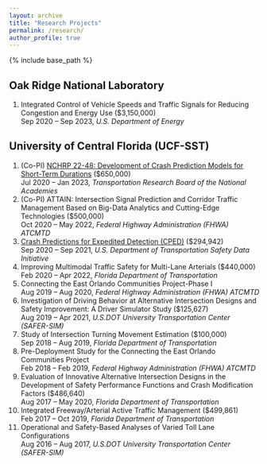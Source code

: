 ```yaml
---
layout: archive
title: "Research Projects"
permalink: /research/
author_profile: true
---
```


{% include base_path %}

## Oak Ridge National Laboratory
1. Integrated Control of Vehicle Speeds and Traffic Signals for Reducing Congestion and Energy Use ($3,150,000) \
   Sep 2020 – Sep 2023, *U.S. Department of Energy*
   
## University of Central Florida (UCF-SST)
1. (Co-PI) [NCHRP 22-48: Development of Crash Prediction Models for Short-Term Durations](https://apps.trb.org/cmsfeed/TRBNetProjectDisplay.asp?ProjectID=4780) ($650,000) \
   Jul 2020 – Jan 2023, *Transportation Research Board of the National Academies*
1. (Co-PI) ATTAIN: Intersection Signal Prediction and Corridor Traffic Management Based on Big-Data Analytics and Cutting-Edge Technologies ($500,000)\
   Oct 2020 – May 2022, *Federal Highway Administration (FHWA) ATCMTD*
1. [Crash Predictions for Expedited Detection (CPED)](https://www.transportation.gov/briefing-room/us-department-transportation-announces-over-3-million-roadway-safety-tools-0) ($294,942) \
   Sep 2020 – Sep 2021, *U.S. Department of Transportation Safety Data Initiative*
1. Improving Multimodal Traffic Safety for Multi-Lane Arterials (\$440,000) \
    Feb 2020 – Apr 2022, *Florida Department of Transportation*
1. Connecting the East Orlando Communities Project-Phase I \
   Aug 2019 – Aug 2020, *Federal Highway Administration (FHWA) ATCMTD*
1. Investigation of Driving Behavior at Alternative Intersection Designs and Safety Improvement: A Driver Simulator Study ($125,627) \
   Aug 2019 – Apr 2021, *U.S.DOT University Transportation Center (SAFER-SIM)*
1. Study of Intersection Turning Movement Estimation ($100,000) \
   Sep 2018 – Aug 2019, *Florida Department of Transportation*
1. Pre-Deployment Study for the Connecting the East Orlando Communities Project \
   Feb 2018 – Feb 2019, *Federal Highway Administration (FHWA) ATCMTD*
1. Evaluation of Innovative Alternative Intersection Designs in the Development of Safety Performance Functions and Crash Modification Factors ($486,640) \
   Aug 2017 – May 2020, *Florida Department of Transportation*
1. Integrated Freeway/Arterial Active Traffic Management ($499,861) \
   Feb 2017 – Oct 2019, *Florida Department of Transportation*
1. Operational and Safety-Based Analyses of Varied Toll Lane Configurations \
   Aug 2016 – Aug 2017, *U.S.DOT University Transportation Center (SAFER-SIM)*
     

